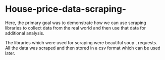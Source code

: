 # House-price-data-scraping-
Here, the primary goal was to demonstrate how we can use scraping libraries to collect data from the real world and then use that data for additional analysis.

The libraries which were used for scraping were beautiful soup , requests. All the data was scraped and then stored in a csv format which can be used later.
